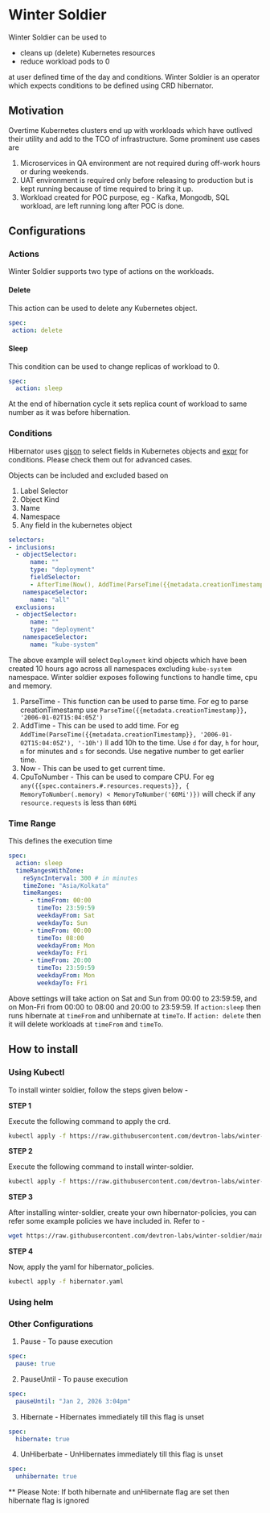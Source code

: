 # Winter Soldier
Winter Soldier can be used to

- cleans up (delete) Kubernetes resources
- reduce workload pods to 0

at user defined time of the day and conditions.
Winter Soldier is an operator which expects conditions to be defined using CRD hibernator.

## Motivation
Overtime Kubernetes clusters end up with workloads which have outlived their utility and add to the TCO of infrastructure.  Some prominent use cases are

1. Microservices in QA environment are not required during off-work hours or during weekends.
2. UAT environment is required only before releasing to production but is kept running because of time required to bring it up.
3. Workload created for POC purpose, eg - Kafka, Mongodb, SQL workload, are left running long after POC is done.

## Configurations

### Actions
Winter Soldier supports two type of actions on the workloads.
#### Delete
This action can be used to delete any Kubernetes object.
 ```yaml
 spec:
  action: delete
```
#### Sleep
This condition can be used to change replicas of workload to 0.
```yaml
spec:
  action: sleep
```
At the end of hibernation cycle it sets replica count of workload to same number as it was before hibernation.

### Conditions
Hibernator uses [gjson](https://github.com/tidwall/gjson) to select fields in Kubernetes objects and [expr](github.com/antonmedv/expr) for conditions. Please check them out for advanced cases.

Objects can be included and excluded based on
1. Label Selector
2. Object Kind
3. Name
4. Namespace
5. Any field in the kubernetes object

```yaml
selectors:
- inclusions:
  - objectSelector:
      name: ""
      type: "deployment"
      fieldSelector:
      - AfterTime(Now(), AddTime(ParseTime({{metadata.creationTimestamp}}, '2006-01-02T15:04:05Z'), '10h'))
    namespaceSelector:
      name: "all"
  exclusions: 
  - objectSelector:
      name: ""
      type: "deployment"
    namespaceSelector:
      name: "kube-system"
```
The above example will select `Deployment` kind objects which have been created 10 hours ago across all namespaces excluding `kube-system` namespace. Winter soldier exposes following functions to handle time, cpu and memory.

1. ParseTime - This function can be used to parse time. For eg to parse creationTimestamp use `ParseTime({{metadata.creationTimestamp}}, '2006-01-02T15:04:05Z')`
2. AddTime - This can be used to add time. For eg `AddTime(ParseTime({{metadata.creationTimestamp}}, '2006-01-02T15:04:05Z'), '-10h')` ll add 10h to the time. Use `d` for day, `h` for hour, `m` for minutes and `s` for seconds. Use negative number to get earlier time.
3. Now - This can be used to get current time.
4. CpuToNumber - This can be used to compare CPU. For eg `any({{spec.containers.#.resources.requests}}, { MemoryToNumber(.memory) < MemoryToNumber('60Mi')})` will check if any `resource.requests` is less than `60Mi`

### Time Range
This defines the execution time

```yaml
spec:
  action: sleep
  timeRangesWithZone:
    reSyncInterval: 300 # in minutes
    timeZone: "Asia/Kolkata"
    timeRanges:
      - timeFrom: 00:00
        timeTo: 23:59:59
        weekdayFrom: Sat
        weekdayTo: Sun
      - timeFrom: 00:00
        timeTo: 08:00
        weekdayFrom: Mon
        weekdayTo: Fri
      - timeFrom: 20:00
        timeTo: 23:59:59
        weekdayFrom: Mon
        weekdayTo: Fri
```
Above settings will take action on Sat and Sun from 00:00 to 23:59:59, and on Mon-Fri from 00:00 to 08:00 and 20:00 to 23:59:59. If `action:sleep` then runs hibernate at `timeFrom` and unhibernate at `timeTo`.  If `action: delete` then it will delete workloads at `timeFrom` and `timeTo`.

## How to install 

### Using Kubectl 

To install winter soldier, follow the steps given below - 

**STEP 1**

Execute the following command to apply the crd.

```bash
kubectl apply -f https://raw.githubusercontent.com/devtron-labs/winter-soldier/main/config/crd/bases/pincher.devtron.ai_hibernators.yaml 
```

**STEP 2**

Execute the following command to install winter-soldier. 

```bash
kubectl apply -f https://raw.githubusercontent.com/devtron-labs/winter-soldier/main/config/hibernator_install.yaml
```

**STEP 3**

After installing winter-soldier, create your own hibernator-policies, you can refer some example policies we have included in.
Refer to -

```bash
wget https://raw.githubusercontent.com/devtron-labs/winter-soldier/main/config/hibernators
```
**STEP 4**

Now, apply the yaml for hibernator_policies. 

```bash
kubectl apply -f hibernator.yaml
```

### Using helm


### Other Configurations
1. Pause - To pause execution
```yaml
spec:
  pause: true
```
2. PauseUntil - To pause execution
```yaml
spec:
  pauseUntil: "Jan 2, 2026 3:04pm"
```
3. Hibernate - Hibernates immediately till this flag is unset
```yaml
spec:
  hibernate: true
```
4. UnHiberbate - UnHibernates immediately till this flag is unset
```yaml
spec:
  unhibernate: true
```
** Please Note: If both hibernate and unHibernate flag are set then hibernate flag is ignored

